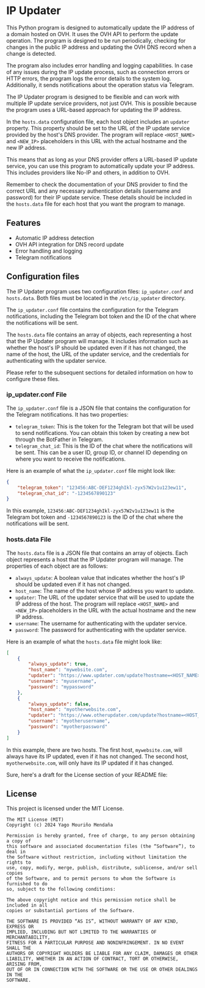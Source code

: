 # IP Updater

This Python program is designed to automatically update the IP address of a
domain hosted on OVH. It uses the OVH API to perform the update operation. The
program is designed to be run periodically, checking for changes in the public
IP address and updating the OVH DNS record when a change is detected.

The program also includes error handling and logging capabilities. In case of
any issues during the IP update process, such as connection errors or HTTP
errors, the program logs the error details to the system log. Additionally, it
sends notifications about the operation status via Telegram.

The IP Updater program is designed to be flexible and can work with multiple IP
update service providers, not just OVH. This is possible because the program
uses a URL-based approach for updating the IP address.

In the `hosts.data` configuration file, each host object includes an `updater`
property. This property should be set to the URL of the IP update service
provided by the host's DNS provider. The program will replace `<HOST_NAME>` and
`<NEW_IP>` placeholders in this URL with the actual hostname and the new IP
address.

This means that as long as your DNS provider offers a URL-based IP update
service, you can use this program to automatically update your IP address. This
includes providers like No-IP and others, in addition to OVH.

Remember to check the documentation of your DNS provider to find the correct
URL and any necessary authentication details (username and password) for their
IP update service. These details should be included in the `hosts.data` file
for each host that you want the program to manage.

## Features

- Automatic IP address detection
- OVH API integration for DNS record update
- Error handling and logging
- Telegram notifications

## Configuration files

The IP Updater program uses two configuration files: `ip_updater.conf` and
`hosts.data`. Both files must be located in the `/etc/ip_updater` directory.

The `ip_updater.conf` file contains the configuration for the Telegram
notifications, including the Telegram bot token and the ID of the chat where
the notifications will be sent.

The `hosts.data` file contains an array of objects, each representing a host
that the IP Updater program will manage. It includes information such as
whether the host's IP should be updated even if it has not changed, the name of
the host, the URL of the updater service, and the credentials for
authenticating with the updater service.

Please refer to the subsequent sections for detailed information on how to
configure these files.

### ip_updater.conf File

The `ip_updater.conf` file is a JSON file that contains the configuration for
the Telegram notifications. It has two properties:

- `telegram_token`: This is the token for the Telegram bot that will be used to
send notifications. You can obtain this token by creating a new bot through the
BotFather in Telegram.
- `telegram_chat_id`: This is the ID of the chat where the notifications will
be sent. This can be a user ID, group ID, or channel ID depending on where you
want to receive the notifications.

Here is an example of what the `ip_updater.conf` file might look like:

```json
{
    "telegram_token": "123456:ABC-DEF1234ghIkl-zyx57W2v1u123ew11",
    "telegram_chat_id": "-1234567890123"
}
```

In this example, `123456:ABC-DEF1234ghIkl-zyx57W2v1u123ew11` is the Telegram
bot token and `-1234567890123` is the ID of the chat where the notifications
will be sent.

### hosts.data File

The `hosts.data` file is a JSON file that contains an array of objects. Each
object represents a host that the IP Updater program will manage. The
properties of each object are as follows:

- `always_update`: A boolean value that indicates whether the host's IP should
be updated even if it has not changed.
- `host_name`: The name of the host whose IP address you want to update.
- `updater`: The URL of the updater service that will be used to update the IP
address of the host. The program will replace `<HOST_NAME>` and `<NEW_IP>`
placeholders in the URL with the actual hostname and the new IP address.
- `username`: The username for authenticating with the updater service.
- `password`: The password for authenticating with the updater service.

Here is an example of what the `hosts.data` file might look like:

```json
[
    {
        "always_update": true,
        "host_name": "mywebsite.com",
        "updater": "https://www.updater.com/update?hostname=<HOST_NAME>&myip=<NEW_IP>",
        "username": "myusername",
        "password": "mypassword"
    },
    {
        "always_update": false,
        "host_name": "myotherwebsite.com",
        "updater": "https://www.otherupdater.com/update?hostname=<HOST_NAME>&myip=<NEW_IP>",
        "username": "myotherusername",
        "password": "myotherpassword"
    }
]
```

In this example, there are two hosts. The first host, `mywebsite.com`, will
always have its IP updated, even if it has not changed. The second host,
`myotherwebsite.com`, will only have its IP updated if it has changed.

Sure, here's a draft for the License section of your README file:

## License

This project is licensed under the MIT License. 

```
The MIT License (MIT)
Copyright (c) 2024 Yago Mouriño Mendaña

Permission is hereby granted, free of charge, to any person obtaining a copy of
this software and associated documentation files (the “Software”), to deal in
the Software without restriction, including without limitation the rights to
use, copy, modify, merge, publish, distribute, sublicense, and/or sell copies
of the Software, and to permit persons to whom the Software is furnished to do
so, subject to the following conditions:

The above copyright notice and this permission notice shall be included in all
copies or substantial portions of the Software.

THE SOFTWARE IS PROVIDED “AS IS”, WITHOUT WARRANTY OF ANY KIND, EXPRESS OR
IMPLIED, INCLUDING BUT NOT LIMITED TO THE WARRANTIES OF MERCHANTABILITY,
FITNESS FOR A PARTICULAR PURPOSE AND NONINFRINGEMENT. IN NO EVENT SHALL THE
AUTHORS OR COPYRIGHT HOLDERS BE LIABLE FOR ANY CLAIM, DAMAGES OR OTHER
LIABILITY, WHETHER IN AN ACTION OF CONTRACT, TORT OR OTHERWISE, ARISING FROM,
OUT OF OR IN CONNECTION WITH THE SOFTWARE OR THE USE OR OTHER DEALINGS IN THE
SOFTWARE.
```
